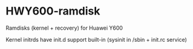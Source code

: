 # HWY600-ramdisk
Ramdisks (kernel + recovery) for Huawei Y600

Kernel initrds have init.d support built-in (sysinit in /sbin + init.rc service)
